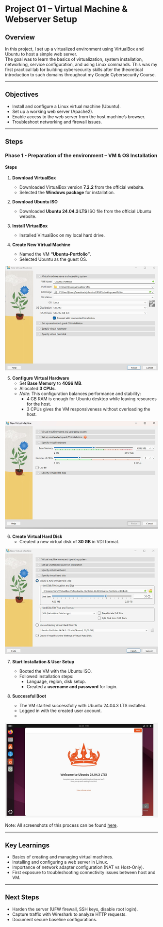 # Project 01 – Virtual Machine & Webserver Setup

## Overview
In this project, I set up a virtualized environment using VirtualBox and Ubuntu to host a simple web server.  
The goal was to learn the basics of virtualization, system installation, networking, service configuration, and using Linux commands. 
This was my first practical lab for building cybersecurity skills after the theoretical introduction to such domains throughout my Google Cybersecurity Course.

---

## Objectives
- Install and configure a Linux virtual machine (Ubuntu).
- Set up a working web server (Apache2).
- Enable access to the web server from the host machine’s browser.
- Troubleshoot networking and firewall issues.

---

## Steps

   ### Phase 1 - Preparation of the environment – VM & OS Installation


#### Steps

1. **Download VirtualBox**
   - Downloaded VirtualBox version **7.2.2** from the official website.
   - Selected the **Windows package** for installation.

2. **Download Ubuntu ISO**
   - Downloaded **Ubuntu 24.04.3 LTS** ISO file from the official Ubuntu website.

3. **Install VirtualBox**
   - Installed VirtualBox on my local hard drive.

4. **Create New Virtual Machine**
   - Named the VM **“Ubuntu-Portfolio”**.
   - Selected Ubuntu as the guest OS.

![Create VM](./Screenshots/4_Screenshot_VM_Settings_1.jpg)

5. **Configure Virtual Hardware**
   - Set **Base Memory** to **4096 MB**.
   - Allocated **3 CPUs**.
   - *Note:* This configuration balances performance and stability:
     - 4 GB RAM is enough for Ubuntu desktop while leaving resources for the host.
     - 3 CPUs gives the VM responsiveness without overloading the host.

![Config Virtual Hardware](./Screenshots/6_Screenshot_VM_Settings_3.jpg)

6. **Create Virtual Hard Disk**
   - Created a new virtual disk of **30 GB** in VDI format.

![Create Virtual Hard Disk](./Screenshots/7_Screenshot_VM_Settings_4.jpg)


7. **Start Installation & User Setup**
   - Booted the VM with the Ubuntu ISO.
   - Followed installation steps:
     - Language, region, disk setup.
     - Created a **username and password** for login.

8. **Successful Boot**
   - The VM started successfully with Ubuntu 24.04.3 LTS installed.
   - Logged in with the created user account.
   - 
![Successful Boot](./Screenshots/8_Installed_VM_5.jpg)

Note: All screenshots of this process can be found [here](./Screenshots).

---

## Key Learnings
- Basics of creating and managing virtual machines.
- Installing and configuring a web server in Linux.
- Importance of network adapter configuration (NAT vs Host-Only).
- First exposure to troubleshooting connectivity issues between host and VM.

---

## Next Steps
- Harden the server (UFW firewall, SSH keys, disable root login).
- Capture traffic with Wireshark to analyze HTTP requests.
- Document secure baseline configurations.
